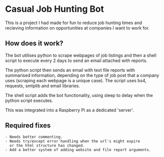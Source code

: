 # Casual Job Hunting Bot
This is a project I had made for fun to reduce job hunting times and recieving 
information on opportunities at companies I want to work for.

## How does it work?
The bot utilises python to scrape webpages of job listings and then
a shell script to execute every 2 days to send an email attached with
reports.

The python script then sends an email with text file reports with summarised 
information, depending on the type of job post that a company uses (scraping 
each webpage is a unique case). The script uses bs4, requests, smtplib and 
email libraries.

The shell script adds the bot functionality, using sleep to delay
when the python script executes.

This was integrated into a Raspberry Pi as a dedicated 'server'.

## Required fixes
    - Needs better commenting.
    - Needs try/except error handling when the url's might expire
      or the html structure has changed.
    - Add a better system of adding website and file report arguments.